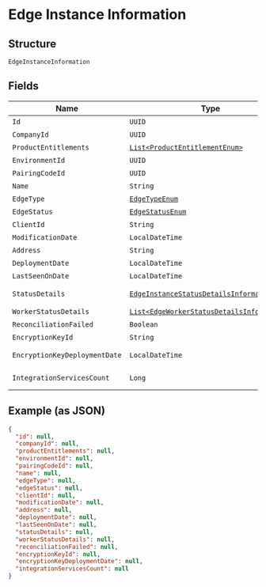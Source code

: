 
# Edge Instance Information

## Structure

`EdgeInstanceInformation`

## Fields

| Name | Type | Tags | Description | Getter | Setter |
|  --- | --- | --- | --- | --- | --- |
| `Id` | `UUID` | Optional | - | UUID getId() | setId(UUID id) |
| `CompanyId` | `UUID` | Optional | - | UUID getCompanyId() | setCompanyId(UUID companyId) |
| `ProductEntitlements` | [`List<ProductEntitlementEnum>`](../../doc/models/product-entitlement-enum.md) | Optional | - | List<ProductEntitlementEnum> getProductEntitlements() | setProductEntitlements(List<ProductEntitlementEnum> productEntitlements) |
| `EnvironmentId` | `UUID` | Optional | - | UUID getEnvironmentId() | setEnvironmentId(UUID environmentId) |
| `PairingCodeId` | `UUID` | Optional | - | UUID getPairingCodeId() | setPairingCodeId(UUID pairingCodeId) |
| `Name` | `String` | Optional | - | String getName() | setName(String name) |
| `EdgeType` | [`EdgeTypeEnum`](../../doc/models/edge-type-enum.md) | Optional | - | EdgeTypeEnum getEdgeType() | setEdgeType(EdgeTypeEnum edgeType) |
| `EdgeStatus` | [`EdgeStatusEnum`](../../doc/models/edge-status-enum.md) | Optional | - | EdgeStatusEnum getEdgeStatus() | setEdgeStatus(EdgeStatusEnum edgeStatus) |
| `ClientId` | `String` | Optional | - | String getClientId() | setClientId(String clientId) |
| `ModificationDate` | `LocalDateTime` | Optional | - | LocalDateTime getModificationDate() | setModificationDate(LocalDateTime modificationDate) |
| `Address` | `String` | Optional | - | String getAddress() | setAddress(String address) |
| `DeploymentDate` | `LocalDateTime` | Optional | - | LocalDateTime getDeploymentDate() | setDeploymentDate(LocalDateTime deploymentDate) |
| `LastSeenOnDate` | `LocalDateTime` | Optional | - | LocalDateTime getLastSeenOnDate() | setLastSeenOnDate(LocalDateTime lastSeenOnDate) |
| `StatusDetails` | [`EdgeInstanceStatusDetailsInformation`](../../doc/models/edge-instance-status-details-information.md) | Optional | - | EdgeInstanceStatusDetailsInformation getStatusDetails() | setStatusDetails(EdgeInstanceStatusDetailsInformation statusDetails) |
| `WorkerStatusDetails` | [`List<EdgeWorkerStatusDetailsInformation>`](../../doc/models/edge-worker-status-details-information.md) | Optional | - | List<EdgeWorkerStatusDetailsInformation> getWorkerStatusDetails() | setWorkerStatusDetails(List<EdgeWorkerStatusDetailsInformation> workerStatusDetails) |
| `ReconciliationFailed` | `Boolean` | Optional | - | Boolean getReconciliationFailed() | setReconciliationFailed(Boolean reconciliationFailed) |
| `EncryptionKeyId` | `String` | Optional | - | String getEncryptionKeyId() | setEncryptionKeyId(String encryptionKeyId) |
| `EncryptionKeyDeploymentDate` | `LocalDateTime` | Optional | - | LocalDateTime getEncryptionKeyDeploymentDate() | setEncryptionKeyDeploymentDate(LocalDateTime encryptionKeyDeploymentDate) |
| `IntegrationServicesCount` | `Long` | Optional | - | Long getIntegrationServicesCount() | setIntegrationServicesCount(Long integrationServicesCount) |

## Example (as JSON)

```json
{
  "id": null,
  "companyId": null,
  "productEntitlements": null,
  "environmentId": null,
  "pairingCodeId": null,
  "name": null,
  "edgeType": null,
  "edgeStatus": null,
  "clientId": null,
  "modificationDate": null,
  "address": null,
  "deploymentDate": null,
  "lastSeenOnDate": null,
  "statusDetails": null,
  "workerStatusDetails": null,
  "reconciliationFailed": null,
  "encryptionKeyId": null,
  "encryptionKeyDeploymentDate": null,
  "integrationServicesCount": null
}
```

